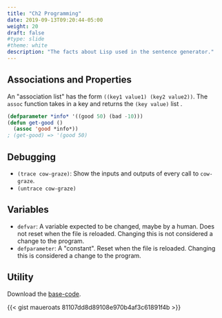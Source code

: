 ```yaml
---
title: "Ch2 Programming"
date: 2019-09-13T09:20:44-05:00
weight: 20
draft: false
#type: slide
#theme: white
description: "The facts about Lisp used in the sentence generator."
---
```


## Associations and Properties

An "association list" has the form `((key1 value1) (key2
value2))`. The `assoc` function takes in a key and returns the
`(key value)` list .

```lisp
(defparameter *info* '((good 50) (bad -10)))
(defun get-good ()
  (assoc 'good *info*))
; (get-good) => '(good 50)
```

## Debugging

* `(trace cow-graze)`: Show the inputs and outputs of every call to `cow-graze`.
* `(untrace cow-graze)`

## Variables

* `defvar`: A variable expected to be changed, maybe by a human. Does
  not reset when the file is reloaded. Changing this is not considered
  a change to the program.
* `defparameter`: A "constant". Reset when the file is
  reloaded. Changing this is considered a change to the program.
  

## Utility

Download the [base-code](base-code.lisp).

{{< gist maueroats 81107dd8d89108e970b4af3c61891f4b >}}

